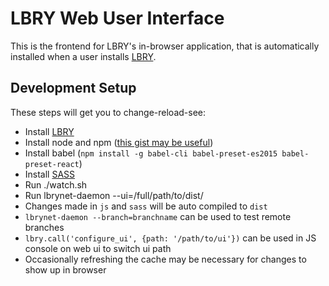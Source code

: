 # LBRY Web User Interface

This is the frontend for LBRY's in-browser application, that is automatically installed when a user installs [LBRY](https://github.com/lbryio/lbry).

## Development Setup

These steps will get you to change-reload-see:

- Install [LBRY](https://github.com/lbryio/lbry/releases)
- Install node and npm ([this gist may be useful](https://gist.github.com/isaacs/579814))
- Install babel (`npm install -g babel-cli babel-preset-es2015 babel-preset-react`)
- Install [SASS](http://sass-lang.com/install)
- Run ./watch.sh
- Run lbrynet-daemon --ui=/full/path/to/dist/
- Changes made in `js` and `sass` will be auto compiled to `dist`
- `lbrynet-daemon --branch=branchname` can be used to test remote branches
- `lbry.call('configure_ui', {path: '/path/to/ui'})` can be used in JS console on web ui to switch ui path
- Occasionally refreshing the cache may be necessary for changes to show up in browser
